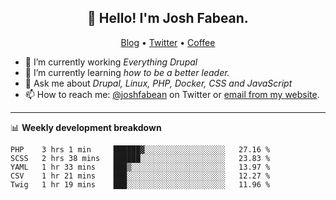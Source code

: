 <h2 align="center">👋 Hello! I'm Josh Fabean.</h2>
<p align="center">
  <a href="https://joshfabean.com">Blog</a> •
  <a href="https://twitter.com/fabean">Twitter</a> •
  <a href="https://www.buymeacoffee.com/LSxne6Yr4">Coffee</a>
</p>

- 🔭 I’m currently working *Everything Drupal*
- 🌱 I’m currently learning *how to be a better leader.*
- 💬 Ask me about *Drupal, Linux, PHP, Docker, CSS and JavaScript*
- 📫 How to reach me: [@joshfabean](https://twitter.com/joshfabean) on Twitter or [email from my website](https://joshfabean.com).

-------

📊 **Weekly development breakdown**
<!--START_SECTION:waka-->
```text
PHP    3 hrs 1 min     ██████▓░░░░░░░░░░░░░░░░░░   27.16 % 
SCSS   2 hrs 38 mins   ██████░░░░░░░░░░░░░░░░░░░   23.83 % 
YAML   1 hr 33 mins    ███▒░░░░░░░░░░░░░░░░░░░░░   13.97 % 
CSV    1 hr 21 mins    ███░░░░░░░░░░░░░░░░░░░░░░   12.27 % 
Twig   1 hr 19 mins    ███░░░░░░░░░░░░░░░░░░░░░░   11.96 % 
```
<!--END_SECTION:waka-->

<!--
**fabean/fabean** is a ✨ _special_ ✨ repository because its `README.md` (this file) appears on your GitHub profile.

Here are some ideas to get you started:

- 🔭 I’m currently working on ...
- 🌱 I’m currently learning ...
- 👯 I’m looking to collaborate on ...
- 🤔 I’m looking for help with ...
- 💬 Ask me about ...
- 📫 How to reach me: ...
- 😄 Pronouns: ...
- ⚡ Fun fact: ...
-->
